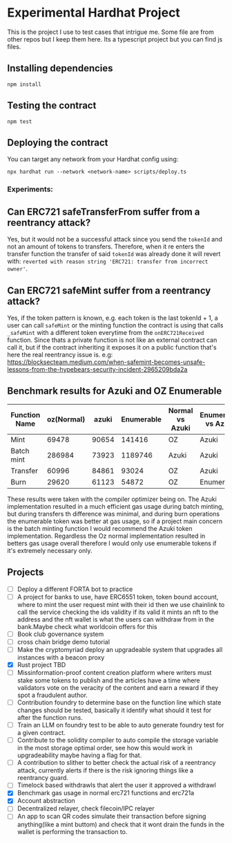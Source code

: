# Experimental Hardhat Project
 This is the project I use to test cases that intrigue me. Some file are from other repos but I keep them here. Its a typescript project but you can find js files.

## Installing dependencies

```
npm install
```

## Testing the contract

```
npm test
```

## Deploying the contract

You can target any network from your Hardhat config using:

```
npx hardhat run --network <network-name> scripts/deploy.ts
```

### Experiments:
## Can ERC721 safeTransferFrom suffer from a reentrancy attack?
Yes, but it would not be a successful attack since you send the `tokenId` and not an amount of tokens to transfers. Therefore, when it re enters the transfer function the transfer of said `tokenId` was already done it will revert with: `reverted with reason string 'ERC721: transfer from incorrect owner'`.

## Can ERC721 safeMint suffer from a reentrancy attack?
Yes, if the token pattern is known, e.g. each token is the last tokenId + 1, a user can call `safeMint` or the minting function the contract is using that calls `_safeMint` with a different token everytime from the `onERC721Received` function. Since thats a private function is not like an external contract can call it, but if the contract inheriting it exposes it on a public function that's here the real reentrancy issue is. e.g: https://blocksecteam.medium.com/when-safemint-becomes-unsafe-lessons-from-the-hypebears-security-incident-2965209bda2a

## Benchmark results for Azuki and OZ Enumerable
| Function Name | oz(Normal) | azuki | Enumerable | Normal vs Azuki | Enumerable vs Azuki |
| --- | --- | --- | --- | --- | --- |
| Mint | 69478 | 90654 | 141416 | OZ | Azuki |
| Batch mint | 286984 | 73923 | 1189746 | Azuki | Azuki |
| Transfer | 60996 | 84861 | 93024 | OZ | Azuki |
| Burn | 29620 | 61123 | 54872 | OZ | Enumerable |

These results were taken with the compiler optimizer being on. The Azuki implementation resulted in a much efficient gas usage during batch minting, but during transfers th difference was minimal, and during burn operations the enumerable token was better at gas usage, so if a project main concern is the batch minting function I would recommend the Azuki token implementation. Regardless the Oz normal implementation resulted in betters gas usage overall therefore I would only use enumerable tokens if it's extremely necessary only.

## Projects
- [ ] Deploy a different FORTA bot to practice
- [ ] A project for banks to use, have ERC6551 token, token bound account, where to mint the user request mint with their id then we use chainlink to call the service checking the ids validity if its valid it mints an nft to the address and the nft wallet is what the users can withdraw from in the bank.Maybe check what worldcoin offers for this
- [ ] Book club governance system
- [ ] cross chain bridge demo tutorial
- [ ] Make the cryptomyriad deploy an upgradeable system that upgrades all instances with a beacon proxy
- [X] Rust project TBD
- [ ] Missinformation-proof content creation platform where writers must stake some tokens to publish and the articles have a time where validators vote on the veracity of the content and earn a reward if they spot a fraudulent author.
- [ ] Contribution foundry to determine base on the function line which state changes should be tested, basically it identify what should it test for after the function runs.
- [ ] Train an LLM on foundry test to be able to auto generate foundry test for a given contract.
- [ ] Contribute to the solidity compiler to auto compile the storage variable in the most storage optimal order, see how this would work in upgradeability maybe having a flag for that.
- [ ] A contribution to slither to better check the actual risk of a reentrancy attack, currently alerts if there is the risk ignoring things like a reentrancy guard.
- [ ] Timelock based withdrawls that alert the user it approved a withdrawl
- [X] Benchmark gas usage in normal erc721 functions and erc721a
- [X] Account abstraction
- [ ] Decentralized relayer, check filecoin/IPC relayer
- [ ] An app to scan QR codes simulate their transaction before signing anything(like a mint buttom) and check that it wont drain the funds in the wallet is performing the transaction to.
